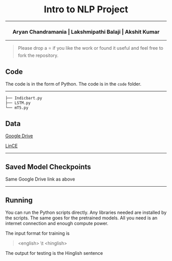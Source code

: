 # <center>Intro to NLP Project</center>

---

### <center>Aryan Chandramania | Lakshmipathi Balaji | Akshit Kumar </center>  

---
> Please drop a ⭐ if you like the work or found it useful and feel free to fork the repository.

## Code
The code is in the form of Python. The code is in the `code` folder.

--- 
```bash
├── Indicbart.py
├── LSTM.py
└── mT5.py
```


## Data

[Google Drive](https://drive.google.com/drive/folders/1MdV-a3wRoyqK4UbZPgsg5GId9Wbhp3_t?usp=sharing) 

[LinCE](https://ritual.uh.edu/lince/datasets)

---

## Saved Model Checkpoints

Same Google Drive link as above

--- 

## Running

You can run the Python scripts directly. Any libraries needed are installed by the scripts. The same goes for the pretrained models. All you need is an internet connection and enough compute power. 

The input format for training is 
> <english\> \t <hinglish\>

The output for testing is the Hinglish sentence